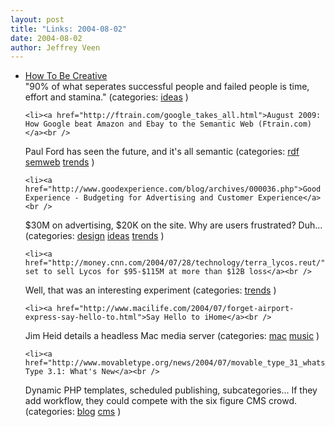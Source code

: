 ```yaml
--- 
layout: post
title: "Links: 2004-08-02"
date: 2004-08-02
author: Jeffrey Veen
---
```

<ul>
    <li><a href="http://www.gapingvoid.com/Moveable_Type/archives/000876.html">How To Be Creative</a><br />
<span class="link-meta">"90% of what seperates successful people and failed people is time, effort and stamina." (categories: <a href="http://del.icio.us/veen/ideas">ideas</a> )</span></li>

    <li><a href="http://ftrain.com/google_takes_all.html">August 2009: How Google beat Amazon and Ebay to the Semantic Web (Ftrain.com)</a><br />
<span class="link-meta">Paul Ford has seen the future, and it's all semantic (categories: <a href="http://del.icio.us/veen/rdf">rdf</a> <a href="http://del.icio.us/veen/semweb">semweb</a> <a href="http://del.icio.us/veen/trends">trends</a> )</span></li>

    <li><a href="http://www.goodexperience.com/blog/archives/000036.php">Good Experience - Budgeting for Advertising and Customer Experience</a><br />
<span class="link-meta">$30M on advertising, $20K on the site. Why are users frustrated? Duh... (categories: <a href="http://del.icio.us/veen/design">design</a> <a href="http://del.icio.us/veen/ideas">ideas</a> <a href="http://del.icio.us/veen/trends">trends</a> )</span></li>

    <li><a href="http://money.cnn.com/2004/07/28/technology/terra_lycos.reut/">Terra set to sell Lycos for $95-$115M at more than $12B loss</a><br />
<span class="link-meta">Well, that was an interesting experiment (categories: <a href="http://del.icio.us/veen/trends">trends</a> )</span></li>

    <li><a href="http://www.macilife.com/2004/07/forget-airport-express-say-hello-to.html">Say Hello to iHome</a><br />
<span class="link-meta">Jim Heid details a headless Mac media server (categories: <a href="http://del.icio.us/veen/mac">mac</a> <a href="http://del.icio.us/veen/music">music</a> )</span></li>

    <li><a href="http://www.movabletype.org/news/2004/07/movable_type_31_whats_new.shtml#more">Movable Type 3.1: What's New</a><br />
<span class="link-meta">Dynamic PHP templates, scheduled publishing, subcategories... If they add workflow, they could compete with the six figure CMS crowd. (categories: <a href="http://del.icio.us/veen/blog">blog</a> <a href="http://del.icio.us/veen/cms">cms</a> )</span></li>

  </ul>

&#8203;
